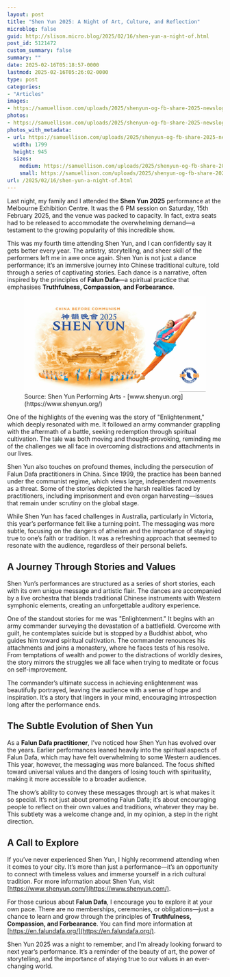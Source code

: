 ```yaml
---
layout: post
title: "Shen Yun 2025: A Night of Art, Culture, and Reflection"
microblog: false
guid: http://slison.micro.blog/2025/02/16/shen-yun-a-night-of.html
post_id: 5121472
custom_summary: false
summary: ""
date: 2025-02-16T05:18:57-0000
lastmod: 2025-02-16T05:26:02-0000
type: post
categories:
- "Articles"
images:
- https://samuellison.com/uploads/2025/shenyun-og-fb-share-2025-newslogan.jpg
photos:
- https://samuellison.com/uploads/2025/shenyun-og-fb-share-2025-newslogan.jpg
photos_with_metadata:
- url: https://samuellison.com/uploads/2025/shenyun-og-fb-share-2025-newslogan.jpg
  width: 1799
  height: 945
  sizes:
    medium: https://samuellison.com/uploads/2025/shenyun-og-fb-share-2025-newslogan-m.jpg
    small: https://samuellison.com/uploads/2025/shenyun-og-fb-share-2025-newslogan-s.jpg
url: /2025/02/16/shen-yun-a-night-of.html
---
```

<meta property="og:image" content="https://samuellison.com/uploads/2025/shenyun-og-fb-share-2025-newslogan.jpg">
<meta name="twitter:image" content="https://samuellison.com/uploads/2025/shenyun-og-fb-share-2025-newslogan.jpg">
<meta name="fediverse:creator" content="@samuel@social.familylison.com">

Last night, my family and I attended the **Shen Yun 2025** performance at the Melbourne Exhibition Centre. It was the 6 PM session on Saturday, 15th February 2025, and the venue was packed to capacity. In fact, extra seats had to be released to accommodate the overwhelming demand—a testament to the growing popularity of this incredible show.

This was my fourth time attending Shen Yun, and I can confidently say it gets better every year. The artistry, storytelling, and sheer skill of the performers left me in awe once again. Shen Yun is not just a dance performance; it’s an immersive journey into Chinese traditional culture, told through a series of captivating stories. Each dance is a narrative, often inspired by the principles of **Falun Dafa**—a spiritual practice that emphasises **Truthfulness, Compassion, and Forbearance**.

<!--more-->

<figure>
    <img src="uploads/2025/shenyun-og-fb-share-2025-newslogan.jpg" alt="Featured Image" title="Shen Yun 2025">
    <figcaption>
        Source: Shen Yun Performing Arts - [www.shenyun.org](https://www.shenyun.org/)
    </figcaption>
</figure>

One of the highlights of the evening was the story of "Enlightenment," which deeply resonated with me. It followed an army commander grappling with the aftermath of a battle, seeking redemption through spiritual cultivation. The tale was both moving and thought-provoking, reminding me of the challenges we all face in overcoming distractions and attachments in our lives.

Shen Yun also touches on profound themes, including the persecution of Falun Dafa practitioners in China. Since 1999, the practice has been banned under the communist regime, which views large, independent movements as a threat. Some of the stories depicted the harsh realities faced by practitioners, including imprisonment and even organ harvesting—issues that remain under scrutiny on the global stage.

While Shen Yun has faced challenges in Australia, particularly in Victoria, this year’s performance felt like a turning point. The messaging was more subtle, focusing on the dangers of atheism and the importance of staying true to one’s faith or tradition. It was a refreshing approach that seemed to resonate with the audience, regardless of their personal beliefs.

## A Journey Through Stories and Values

Shen Yun’s performances are structured as a series of short stories, each with its own unique message and artistic flair. The dances are accompanied by a live orchestra that blends traditional Chinese instruments with Western symphonic elements, creating an unforgettable auditory experience.

One of the standout stories for me was "Enlightenment." It begins with an army commander surveying the devastation of a battlefield. Overcome with guilt, he contemplates suicide but is stopped by a Buddhist abbot, who guides him toward spiritual cultivation. The commander renounces his attachments and joins a monastery, where he faces tests of his resolve. From temptations of wealth and power to the distractions of worldly desires, the story mirrors the struggles we all face when trying to meditate or focus on self-improvement.

The commander’s ultimate success in achieving enlightenment was beautifully portrayed, leaving the audience with a sense of hope and inspiration. It’s a story that lingers in your mind, encouraging introspection long after the performance ends.

## The Subtle Evolution of Shen Yun

As a **Falun Dafa practitioner**, I’ve noticed how Shen Yun has evolved over the years. Earlier performances leaned heavily into the spiritual aspects of Falun Dafa, which may have felt overwhelming to some Western audiences. This year, however, the messaging was more balanced. The focus shifted toward universal values and the dangers of losing touch with spirituality, making it more accessible to a broader audience.

The show’s ability to convey these messages through art is what makes it so special. It’s not just about promoting Falun Dafa; it’s about encouraging people to reflect on their own values and traditions, whatever they may be. This subtlety was a welcome change and, in my opinion, a step in the right direction.

## A Call to Explore

If you’ve never experienced Shen Yun, I highly recommend attending when it comes to your city. It’s more than just a performance—it’s an opportunity to connect with timeless values and immerse yourself in a rich cultural tradition. For more information about Shen Yun, visit [https://www.shenyun.com/](https://www.shenyun.com/).

For those curious about **Falun Dafa**, I encourage you to explore it at your own pace. There are no memberships, ceremonies, or obligations—just a chance to learn and grow through the principles of **Truthfulness, Compassion, and Forbearance**. You can find more information at [https://en.falundafa.org/](https://en.falundafa.org/).

Shen Yun 2025 was a night to remember, and I’m already looking forward to next year’s performance. It’s a reminder of the beauty of art, the power of storytelling, and the importance of staying true to our values in an ever-changing world.
